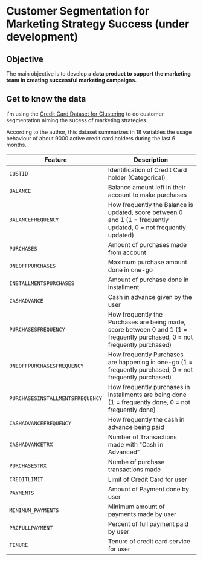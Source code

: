 # Customer Segmentation for Marketing Strategy Success (under development)
## Objective

The main objective is to develop **a data product to support the marketing team in creating successful marketing campaigns.**

## Get to know the data

I'm using the [Credit Card Dataset for Clustering](https://www.kaggle.com/arjunbhasin2013/ccdata)
to do customer segmentation aiming the sucess of marketing strategies.

According to the author, this dataset summarizes in 18 variables the usage behaviour of about 9000 active credit card holders during the last 6 months.

| Feature | Description |
|---|---|
| `CUSTID ` | Identification of Credit Card holder (Categorical) |
| `BALANCE` | Balance amount left in their account to make purchases |
| `BALANCEFREQUENCY` | How frequently the Balance is updated, score between 0 and 1 (1 = frequently updated, 0 = not frequently updated) |
| `PURCHASES` | Amount of purchases made from account |
| `ONEOFFPURCHASES` | Maximum purchase amount done in one-go |
| `INSTALLMENTSPURCHASES` | Amount of purchase done in installment |
| `CASHADVANCE` | Cash in advance given by the user |
| `PURCHASESFREQUENCY` | How frequently the Purchases are being made, score between 0 and 1 (1 = frequently purchased, 0 = not frequently purchased) |
| `ONEOFFPURCHASESFREQUENCY` | How frequently Purchases are happening in one-go (1 = frequently purchased, 0 = not frequently purchased) |
| `PURCHASESINSTALLMENTSFREQUENCY` | How frequently purchases in installments are being done (1 = frequently done, 0 = not frequently done) |
| `CASHADVANCEFREQUENCY` | How frequently the cash in advance being paid |
| `CASHADVANCETRX` | Number of Transactions made with "Cash in Advanced" |
| `PURCHASESTRX` | Numbe of purchase transactions made |
| `CREDITLIMIT` | Limit of Credit Card for user |
| `PAYMENTS` | Amount of Payment done by user |
| `MINIMUM_PAYMENTS` | Minimum amount of payments made by user |
| `PRCFULLPAYMENT` | Percent of full payment paid by user |
| `TENURE` | Tenure of credit card service for user |